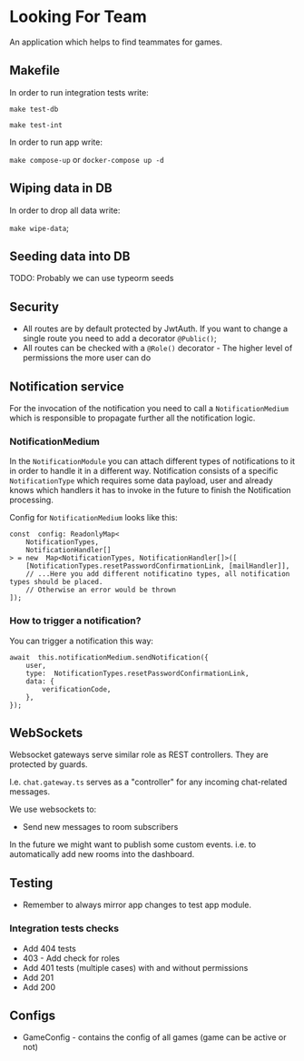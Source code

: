 # Looking For Team

An application which helps to find teammates for games.

## Makefile

In order to run integration tests write:

`make test-db`

`make test-int`

In order to run app write:

`make compose-up` or `docker-compose up -d`

## Wiping data in DB

In order to drop all data write:

`make wipe-data`;

## Seeding data into DB

TODO: Probably we can use typeorm seeds

## Security

- All routes are by default protected by JwtAuth. If you want to change a single route you need to add a decorator `@Public()`;
- All routes can be checked with a `@Role()` decorator - The higher level of permissions the more user can do

## Notification service

For the invocation of the notification you need to call a `NotificationMedium` which is responsible to propagate further all the notification logic.

### NotificationMedium

In the `NotificationModule` you can attach different types of notifications to it in order to handle it in a different way. Notification consists of a specific `NotificationType` which requires some data payload, user and already knows which handlers it has to invoke in the future to finish the Notification processing.

Config for `NotificationMedium` looks like this:

```
const  config: ReadonlyMap<
	NotificationTypes,
	NotificationHandler[]
> = new  Map<NotificationTypes, NotificationHandler[]>([
	[NotificationTypes.resetPasswordConfirmationLink, [mailHandler]],
	// ...Here you add different notificatino types, all notification types should be placed.
	// Otherwise an error would be thrown
]);
```

### How to trigger a notification?

You can trigger a notification this way:

```
await  this.notificationMedium.sendNotification({
	user,
	type:  NotificationTypes.resetPasswordConfirmationLink,
	data: {
		verificationCode,
	},
});
```

## WebSockets

Websocket gateways serve similar role as REST controllers. They are protected by guards.

I.e. `chat.gateway.ts` serves as a "controller" for any incoming chat-related messages.

We use websockets to:
- Send new messages to room subscribers

In the future we might want to publish some custom events. i.e. to automatically add new rooms into the dashboard.

## Testing

- Remember to always mirror app changes to test app module.

### Integration tests checks

- Add 404 tests
- 403 - Add check for roles
- Add 401 tests (multiple cases) with and without permissions
- Add 201
- Add 200

## Configs

- GameConfig - contains the config of all games (game can be active or not)
